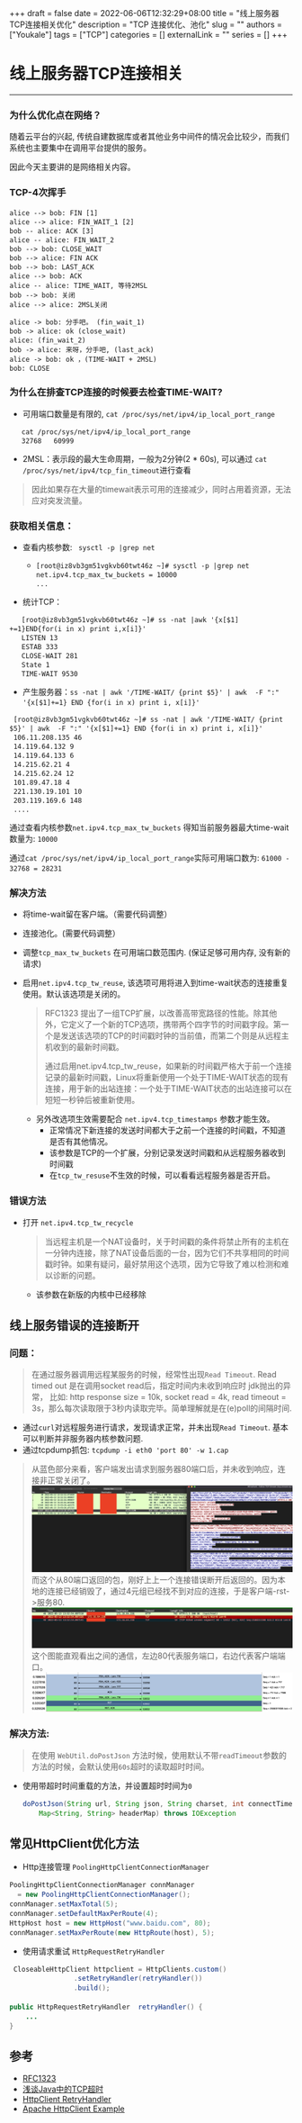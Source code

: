 +++
draft = false
date = 2022-06-06T12:32:29+08:00
title = "线上服务器TCP连接相关优化"
description = "TCP 连接优化、池化"
slug = ""
authors = ["Youkale"]
tags = ["TCP"]
categories = []
externalLink = ""
series = []
+++


# 线上服务器TCP连接相关

---

### 为什么优化点在网络？
随着云平台的兴起, 传统自建数据库或者其他业务中间件的情况会比较少，而我们系统也主要集中在调用平台提供的服务。

因此今天主要讲的是网络相关内容。

### TCP-4次挥手

```sequence
alice --> bob: FIN [1]
alice --> alice: FIN_WAIT_1 [2] 
bob -- alice: ACK [3]
alice -- alice: FIN_WAIT_2
bob --> bob: CLOSE_WAIT
bob --> alice: FIN ACK
bob --> bob: LAST_ACK
alice --> bob: ACK
alice -- alice: TIME_WAIT, 等待2MSL
bob --> bob: 关闭
alice --> alice: 2MSL关闭
```

```
alice -> bob: 分手吧。 (fin_wait_1)
bob -> alice: ok (close_wait)
alice: (fin_wait_2)
bob -> alice: 来呀，分手吧, (last_ack)
alice -> bob: ok ，(TIME-WAIT + 2MSL)
bob: CLOSE
```



### 为什么在排查TCP连接的时候要去检查TIME-WAIT? 

- 可用端口数量是有限的, `cat /proc/sys/net/ipv4/ip_local_port_range` 

 ```
    cat /proc/sys/net/ipv4/ip_local_port_range
    32768   60999
 ```

- 2MSL：表示段的最大生命周期，一般为2分钟(2 * 60s), 可以通过 `cat /proc/sys/net/ipv4/tcp_fin_timeout`进行查看

> 因此如果存在大量的timewait表示可用的连接减少，同时占用着资源，无法应对突发流量。

### 获取相关信息：

- 查看内核参数: ` sysctl -p |grep net`

  - ```shell
    [root@iz8vb3gm51vgkvb60twt46z ~]# sysctl -p |grep net
    net.ipv4.tcp_max_tw_buckets = 10000
    ...
    ```

- 统计TCP：

 ```shell
    [root@iz8vb3gm51vgkvb60twt46z ~]# ss -nat |awk '{x[$1] +=1}END{for(i in x) print i,x[i]}'
    LISTEN 13
    ESTAB 333
    CLOSE-WAIT 281
    State 1
    TIME-WAIT 9530
 ```

- 产生服务器：`ss -nat | awk '/TIME-WAIT/ {print $5}' | awk  -F ":" '{x[$1]+=1} END {for(i in x) print i, x[i]}'`

 ```shell
  [root@iz8vb3gm51vgkvb60twt46z ~]# ss -nat | awk '/TIME-WAIT/ {print $5}' | awk  -F ":" '{x[$1]+=1} END {for(i in x) print i, x[i]}'
  106.11.208.135 46
  14.119.64.132 9
  14.119.64.133 6
  14.215.62.21 4
  14.215.62.24 12
  101.89.47.18 4
  221.130.19.101 10
  203.119.169.6 148
  ....
 ```



通过查看内核参数`net.ipv4.tcp_max_tw_buckets` 得知当前服务器最大time-wait数量为: `10000`

通过`cat /proc/sys/net/ipv4/ip_local_port_range`实际可用端口数为: `61000 - 32768 = 28231`

### 解决方法

- 将time-wait留在客户端。（需要代码调整）

- 连接池化。(需要代码调整）

- 调整`tcp_max_tw_buckets` 在可用端口数范围内. (保证足够可用内存, 没有新的请求)

- 启用`net.ipv4.tcp_tw_reuse`, 该选项可用将进入到time-wait状态的连接重复使用。默认该选项是关闭的。
  > RFC1323 提出了一组TCP扩展，以改善高带宽路径的性能。除其他外，它定义了一个新的TCP选项，携带两个四字节的时间戳字段。第一个是发送该选项的TCP的时间戳时钟的当前值，而第二个则是从远程主机收到的最新时间戳。
  >
  > 通过启用net.ipv4.tcp_tw_reuse，如果新的时间戳严格大于前一个连接记录的最新时间戳，Linux将重新使用一个处于TIME-WAIT状态的现有连接，用于新的出站连接：一个处于TIME-WAIT状态的出站连接可以在短短一秒钟后被重新使用。 
  - 另外改选项生效需要配合 `net.ipv4.tcp_timestamps` 参数才能生效。
    - 正常情况下新连接的发送时间都大于之前一个连接的时间戳，不知道是否有其他情况。
    - 该参数是TCP的一个扩展，分别记录发送时间戳和从远程服务器收到时间戳
    - 在`tcp_tw_resuse`不生效的时候，可以看看远程服务器是否开启。

### 错误方法

- 打开 `net.ipv4.tcp_tw_recycle` 
	> 当远程主机是一个NAT设备时，关于时间戳的条件将禁止所有的主机在一分钟内连接，除了NAT设备后面的一台，因为它们不共享相同的时间戳时钟。如果有疑问，最好禁用这个选项，因为它导致了难以检测和难以诊断的问题。
	
	- 该参数在新版的内核中已经移除



## 线上服务错误的连接断开

### 问题：

> 在通过服务器调用远程某服务的时候，经常性出现`Read Timeout`. 
> Read timed out 是在调用socket read后，指定时间内未收到响应时 jdk抛出的异常， 比如: http response size = 10k, socket read = 4k, read timeout = 3s，那么每次读取限于3秒内读取完毕。简单理解就是在(e)poll的间隔时间.

- 通过`curl`对远程服务进行请求，发现请求正常，并未出现`Read Timeout`. 基本可以判断并非服务器内核参数问题.
- 通过tcpdump抓包: `tcpdump -i eth0 'port 80' -w 1.cap` 

> 从蓝色部分来看，客户端发出请求到服务器80端口后，并未收到响应，连接非正常关闭了。
> ![online-server-1](/images/online-server-1.png)
> 而这个从80端口返回的包，刚好上上一个连接错误断开后返回的。因为本地的连接已经销毁了，通过4元组已经找不到对应的连接，于是客户端-rst->服务80.
> ![online-server-2](/images/online-server-2.png)
> 这个图能直观看出之间的通信，左边80代表服务端口，右边代表客户端端口。
> ![online-server-3](/images/online-server-3.png)

### 解决方法: 

> 在使用 `WebUtil.doPostJson` 方法时候，使用默认不带`readTimeout`参数的方法的时候，会默认使用`60s`超时的读取超时时间。

- 使用带超时时间重载的方法，并设置超时时间为`0`

  ```java
  doPostJson(String url, String json, String charset, int connectTimeout, int readTimeout,
      Map<String, String> headerMap) throws IOException 
  ```



## 常见HttpClient优化方法

- Http连接管理 `PoolingHttpClientConnectionManager` 
```java
PoolingHttpClientConnectionManager connManager 
  = new PoolingHttpClientConnectionManager();
connManager.setMaxTotal(5);
connManager.setDefaultMaxPerRoute(4);
HttpHost host = new HttpHost("www.baidu.com", 80);
connManager.setMaxPerRoute(new HttpRoute(host), 5);
```
- 使用请求重试 `HttpRequestRetryHandler`
```java
 CloseableHttpClient httpclient = HttpClients.custom()
                .setRetryHandler(retryHandler())
                .build();

public HttpRequestRetryHandler  retryHandler() {
	...
}
```


## 参考

- [RFC1323](https://datatracker.ietf.org/doc/html/rfc1323)
- [浅谈Java中的TCP超时](https://hoswey.github.io/2019/07/23/%E6%B5%85%E8%B0%88Java%E4%B8%AD%E7%9A%84TCP%E8%B6%85%E6%97%B6/)
- [HttpClient RetryHandler](https://www.jianshu.com/p/ade80fe11f58)
- [Apache HttpClient Example](https://www.baeldung.com/httpclient-connection-management)
